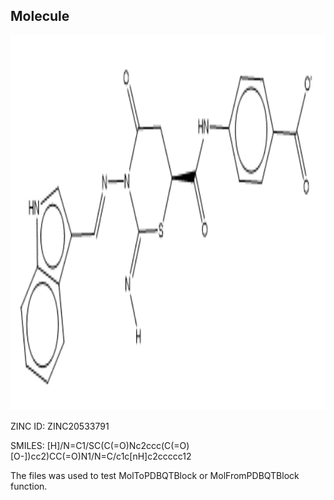 <h2>Molecule</h2>
<img src='https://github.com/gkxiao/pdbqt_sample/blob/main/ZINC20533791.png' alt="ZINC20533791" width="100%" height="600">
<p>ZINC ID: ZINC20533791</p>
<p>SMILES: [H]/N=C1/SC(C(=O)Nc2ccc(C(=O)[O-])cc2)CC(=O)N1/N=C/c1c[nH]c2ccccc12</p>
<p>The files was used to test MolToPDBQTBlock or MolFromPDBQTBlock function.</p>
